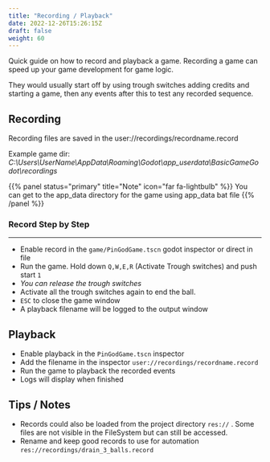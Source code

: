 ```yaml
---
title: "Recording / Playback"
date: 2022-12-26T15:26:15Z
draft: false
weight: 60
---
```


Quick guide on how to record and playback a game. Recording a game can speed up your game development for game logic.

They would usually start off by using trough switches adding credits and starting a game, then any events after this to test any recorded sequence.

## Recording

Recording files are saved in the user://recordings/recordname.record

Example game dir: *C:\Users\UserName\AppData\Roaming\Godot\app_userdata\BasicGameGodot\recordings*

{{% panel status="primary" title="Note" icon="far fa-lightbulb" %}}
You can get to the app_data directory for the game using app_data bat file
{{% /panel %}}

### Record Step by Step
---

- Enable record in the `game/PinGodGame.tscn` godot inspector or direct in file
- Run the game. Hold down `Q,W,E,R` (Activate Trough switches) and push start `1`
- *You can release the trough switches*
- Activate all the trough switches again to end the ball.
- `ESC` to close the game window
- A playback filename will be logged to the output window

## Playback

- Enable playback in the `PinGodGame.tscn` inspector
- Add the filename in the inspector `user://recordings/recordname.record`
- Run the game to playback the recorded events
- Logs will display when finished

## Tips / Notes

- Records could also be loaded from the project directory `res://` . Some files are not visible in the FileSystem but can still be accessed.
- Rename and keep good records to use for automation `res://recordings/drain_3_balls.record`